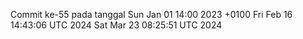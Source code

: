 Commit ke-55 pada tanggal Sun Jan 01 14:00 2023 +0100
Fri Feb 16 14:43:06 UTC 2024
Sat Mar 23 08:25:51 UTC 2024
